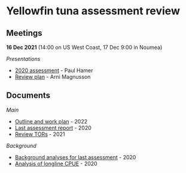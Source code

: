 # Yellowfin tuna assessment review

## Meetings

**16 Dec 2021** (14:00 on US West Coast, 17 Dec 9:00 in Noumea)

*Presentations*

- [2020 assessment](pdf/yft_review_2021_12_17_assmt.pdf) - Paul Hamer
- [Review plan](pdf/yft_review_2021_12_17_review_plan.pdf) - Arni Magnusson


## Documents

*Main*

- [Outline and work plan](pdf/yft_review_outline.pdf) - 2022
- [Last assessment report](pdf/WCPFC-SC16-SA-WP-04_YFT_stock_assessment_2020_Rev3.pdf) - 2020
- [Review TORs](pdf/WCPFC-SC17-2021-SA-WP-06_OFP_SPC_Draft_TOR_YFT_review.pdf) - 2021

*Background*

- [Background analyses for last assessment](pdf/WCPFC-SC16-SA-IP-06_BET_YFT_assess_back_analysesFNL.pdf) - 2020
- [Analysis of longline CPUE](pdf/WCPFC-SC16-SA-IP-07_CPUE_anal_bet_yft_FINAL.pdf) - 2020
